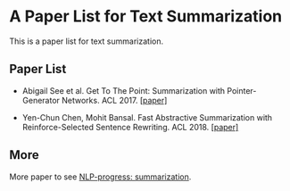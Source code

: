 # A Paper List for Text Summarization

This is a paper list for text summarization.

## Paper List

- Abigail See et al. Get To The Point: Summarization with Pointer-Generator Networks. ACL 2017. [[paper]][1]

- Yen-Chun Chen, Mohit Bansal. Fast Abstractive Summarization with Reinforce-Selected Sentence Rewriting. ACL 2018. [[paper]][2]

## More

More paper to see [NLP-progress: summarization][3].

[1]:http://xxx.itp.ac.cn/abs/1704.04368
[2]:http://xxx.itp.ac.cn/abs/1805.11080
[3]:https://github.com/sebastianruder/NLP-progress/blob/master/english/summarization.md